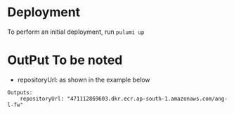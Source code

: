 # Deployment

To perform an initial deployment, run `pulumi up`

# OutPut To be noted
- repositoryUrl: as shown in the example below
```shell
Outputs:
    repositoryUrl: "471112869603.dkr.ecr.ap-south-1.amazonaws.com/ang-l-fw"
```